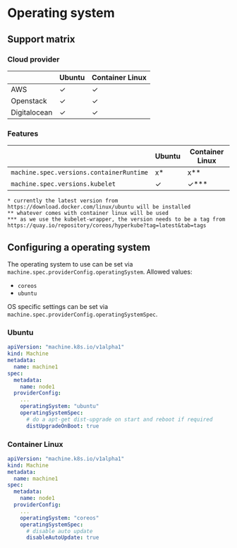 # Operating system

## Support matrix

### Cloud provider

|   | Ubuntu | Container Linux |
|---|---|---|
| AWS | ✓ | ✓ |
| Openstack | ✓ | ✓  |
| Digitalocean  | ✓ | ✓ |

### Features

|   | Ubuntu | Container Linux |
|---|---|---|
| `machine.spec.versions.containerRuntime` | x* | x** |
| `machine.spec.versions.kubelet` | ✓ | ✓*** |

```
* currently the latest version from https://download.docker.com/linux/ubuntu will be installed
** whatever comes with container linux will be used
*** as we use the kubelet-wrapper, the version needs to be a tag from https://quay.io/repository/coreos/hyperkube?tag=latest&tab=tags
```

## Configuring a operating system

The operating system to use can be set via `machine.spec.providerConfig.operatingSystem`.
Allowed values:
- `coreos`
- `ubuntu`

OS specific settings can be set via `machine.spec.providerConfig.operatingSystemSpec`.

### Ubuntu

```yaml
apiVersion: "machine.k8s.io/v1alpha1"
kind: Machine
metadata:
  name: machine1
spec:
  metadata:
    name: node1
  providerConfig:
    ...
    operatingSystem: "ubuntu"
    operatingSystemSpec:
      # do a apt-get dist-upgrade on start and reboot if required
      distUpgradeOnBoot: true
```

### Container Linux

```yaml
apiVersion: "machine.k8s.io/v1alpha1"
kind: Machine
metadata:
  name: machine1
spec:
  metadata:
    name: node1
  providerConfig:
    ...
    operatingSystem: "coreos"
    operatingSystemSpec:
      # disable auto update
      disableAutoUpdate: true
```
